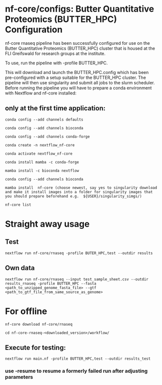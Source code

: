 # nf-core/configs: Butter Quantitative Proteomics (BUTTER_HPC) Configuration
nf-core rnaseq pipeline has been successfully configured for use on the Butter Quantitative Proteomics (BUTTER_HPC) cluster that is housed at the FLI Greifswald for research groups at the institute.

To use, run the pipeline with -profile BUTTER_HPC. 

This will download and launch the BUTTER_HPC.config which has been pre-configured with a setup suitable for the BUTTER_HPC cluster. 
The pipeline will then use singularity and submit all jobs to the slurm scheduler.
Before running the pipeline you will have to prepare a conda environment with Nextflow and nf-core installed:

## only at the first time application:
```
conda config --add channels defaults
```
```
conda config --add channels bioconda
```
```
conda config --add channels conda-forge
```
```
conda create -n nextflow_nf-core 
```
```
conda activate nextflow_nf-core 
```
```
conda install mamba -c conda-forge
```
```
mamba install -c bioconda nextflow
```
```
conda config --add channels bioconda
```
```
mamba install  nf-core (choose newest, say yes to singularity download and make it install images into a folder for singularity images that you should prepare beforehand e.g.  ${USER}/singularity_simgs/) 
```
```
nf-core list
```
# Straight away usage
## Test
```
nextflow run nf-core/rnaseq -profile BUTER_HPC,test --outdir results
```
## Own data
```
nextflow run nf-core/rnaseq --input test_sample_sheet.csv --outdir results_rnaseq -profile BUTTER_HPC --fasta <path_to_unzipped_genome_fasta_file> --gtf <path_to_gtf_file_from_same_source_as_genome>
```
# For offline 
```
nf-core download nf-core/rnaseq
```
```
cd nf-core-rnaseq-<downloaded_version>/workflow/
```
## Execute for testing:
```
nextflow run main.nf -profile BUTTER_HPC,test --outdir results_test
```
### use -resume to resume a formerly failed run after adjusting parameters
